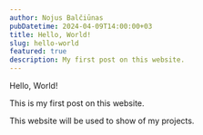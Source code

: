 ```yaml
---
author: Nojus Balčiūnas
pubDatetime: 2024-04-09T14:00:00+03
title: Hello, World!
slug: hello-world
featured: true
description: My first post on this website.
---
```


Hello, World!

This is my first post on this website.

This website will be used to show of my projects.